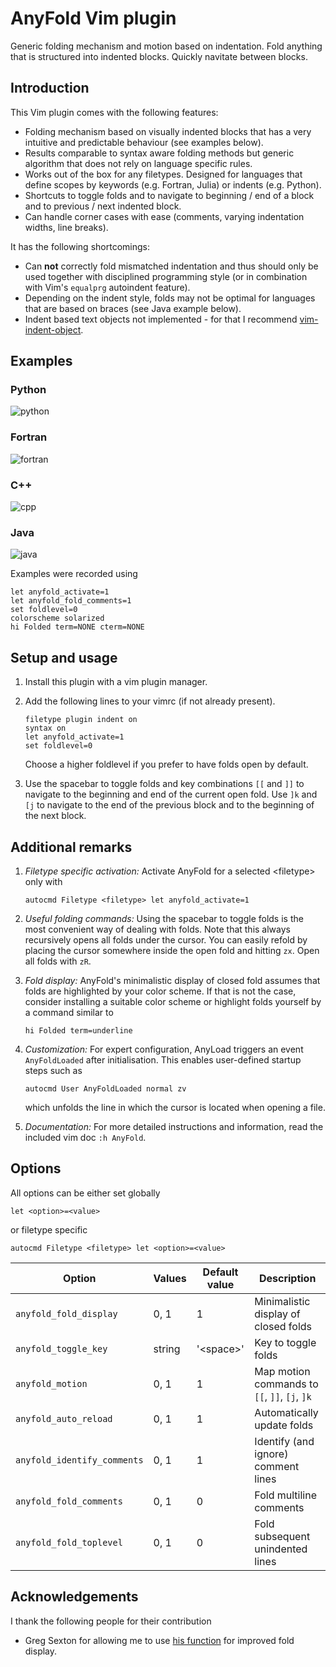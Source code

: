 # AnyFold Vim plugin

Generic folding mechanism and motion based on indentation. Fold anything that is structured into indented blocks. Quickly navitate between blocks.


## Introduction

This Vim plugin comes with the following features:
* Folding mechanism based on visually indented blocks that has a very intuitive and predictable behaviour (see examples below).
* Results comparable to syntax aware folding methods but generic algorithm that does not rely on language specific rules.
* Works out of the box for any filetypes. Designed for languages that define scopes by keywords (e.g. Fortran, Julia) or indents (e.g. Python).
* Shortcuts to toggle folds and to navigate to beginning / end of a block and to previous / next indented block.
* Can handle corner cases with ease (comments, varying indentation widths, line breaks).

It has the following shortcomings:
* Can **not** correctly fold mismatched indentation and thus should only be used together with disciplined programming style (or in combination with Vim's `equalprg` autoindent feature).
* Depending on the indent style, folds may not be optimal for languages that are based on braces (see Java example below).
* Indent based text objects not implemented - for that I recommend [vim-indent-object](https://github.com/michaeljsmith/vim-indent-object).


## Examples

### Python
![python](https://cloud.githubusercontent.com/assets/6178172/18611583/c489caa8-7d3d-11e6-8a12-57fe183250ed.gif)

### Fortran
![fortran](https://cloud.githubusercontent.com/assets/6178172/18611581/c4865c92-7d3d-11e6-9a90-98bbb12d04d5.gif)

### C++
![cpp](https://cloud.githubusercontent.com/assets/6178172/18611584/c48a3c86-7d3d-11e6-9d64-df01580709ae.gif)

### Java
![java](https://cloud.githubusercontent.com/assets/6178172/18611582/c4896374-7d3d-11e6-834b-9dcecb4ae1ef.gif)

Examples were recorded using

```vim
let anyfold_activate=1
let anyfold_fold_comments=1
set foldlevel=0
colorscheme solarized
hi Folded term=NONE cterm=NONE
```


## Setup and usage

1. Install this plugin with a vim plugin manager.
2. Add the following lines to your vimrc (if not already present).

    ```vim
    filetype plugin indent on
    syntax on
    let anyfold_activate=1
    set foldlevel=0
    ```

    Choose a higher foldlevel if you prefer to have folds open by default.
3. Use the spacebar to toggle folds and key combinations `[[` and `]]` to navigate to the beginning and end of the current open fold. Use `]k` and `[j` to navigate to the end of the previous block and to the beginning of the next block.


## Additional remarks

1. *Filetype specific activation:*
    Activate AnyFold for a selected \<filetype\> only with

    ```vim
    autocmd Filetype <filetype> let anyfold_activate=1
    ```
2. *Useful folding commands:* Using the spacebar to toggle folds is the most convenient way of dealing with folds. Note that this always recursively opens all folds under the cursor. You can easily refold by placing the cursor somewhere inside the open fold and hitting `zx`. Open all folds with `zR`.
3. *Fold display:* AnyFold's minimalistic display of closed fold assumes that folds are highlighted by your color scheme. If that is not the case, consider installing a suitable color scheme or highlight folds yourself by a command similar to

    ```vim
    hi Folded term=underline
    ```

4. *Customization:* For expert configuration, AnyLoad triggers an event `AnyFoldLoaded` after initialisation. This enables user-defined startup steps such as

    ```vim
    autocmd User AnyFoldLoaded normal zv
    ```

   which unfolds the line in which the cursor is located when opening a file.
5. *Documentation:* For more detailed instructions and information, read the included vim doc `:h AnyFold`.


## Options

All options can be either set globally

```vim
let <option>=<value>
```

or filetype specific

```vim
autocmd Filetype <filetype> let <option>=<value>
```

Option | Values | Default value |  Description
------ | -------------- | ------------- | ------------
`anyfold_fold_display` | 0, 1 | 1 | Minimalistic display of closed folds
`anyfold_toggle_key` | string | '\<space\>' | Key to toggle folds
`anyfold_motion` | 0, 1 | 1 | Map motion commands to `[[`, `]]`, `[j`, `]k`
`anyfold_auto_reload` | 0, 1 | 1 | Automatically update folds
`anyfold_identify_comments` | 0, 1 | 1 | Identify (and ignore) comment lines
`anyfold_fold_comments` | 0, 1 | 0 | Fold multiline comments
`anyfold_fold_toplevel` | 0, 1 | 0 | Fold subsequent unindented lines


## Acknowledgements

I thank the following people for their contribution
* Greg Sexton for allowing me to use [his function](http://www.gregsexton.org/2011/03/improving-the-text-displayed-in-a-fold/) for improved fold display.
